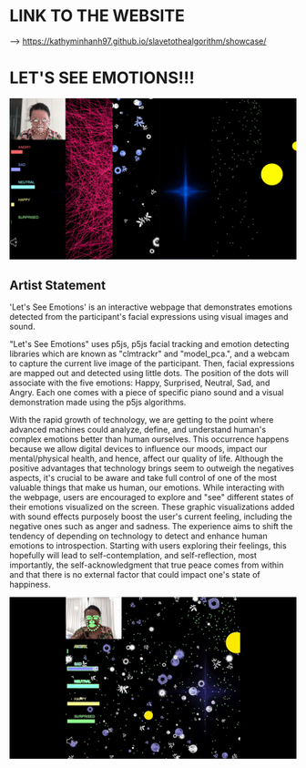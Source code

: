 # LINK TO THE WEBSITE 
--> https://kathyminhanh97.github.io/slavetothealgorithm/showcase/ 

# LET'S SEE EMOTIONS!!!



<img src="https://github.com/kathyminhanh97/slavetothealgorithm/blob/master/showcase/headimage.png" width= "800" > 

## Artist Statement 

'Let's See Emotions' is an interactive webpage that demonstrates emotions detected from the participant's facial expressions using visual images and sound. 

"Let's See Emotions" uses p5js, p5js facial tracking and emotion detecting libraries which are known as "clmtrackr" and "model_pca.", and a webcam to capture the current live image of the participant. Then, facial expressions are mapped out and detected using little dots. The position of the dots will associate with the five emotions: Happy, Surprised, Neutral, Sad, and Angry. Each one comes with a piece of specific piano sound and a visual demonstration made using the p5js algorithms.

With the rapid growth of technology, we are getting to the point where advanced machines could analyze, define, and understand human's complex emotions better than human ourselves. This occurrence happens because we allow digital devices to influence our moods, impact our mental/physical health, and hence, affect our quality of life.  Although the positive advantages that technology brings seem to outweigh the negatives aspects, it's crucial to be aware and take full control of one of the most valuable things that make us human, our emotions. While interacting with the webpage, users are encouraged to explore and "see" different states of their emotions visualized on the screen. These graphic visualizations added with sound effects purposely boost the user's current feeling, including the negative ones such as anger and sadness. The experience aims to shift the tendency of depending on technology to detect and enhance human emotions to introspection. Starting with users exploring their feelings, this hopefully will lead to self-contemplation, and self-reflection, most importantly, the self-acknowledgment that true peace comes from within and that there is no external factor that could impact one's state of happiness. 

![](CUT2-clip.gif)


